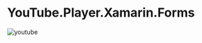# YouTube.Player.Xamarin.Forms


![youtube](https://user-images.githubusercontent.com/19656249/192925477-ca45c7dc-499b-4cd3-95a1-3c414cd409be.gif)
